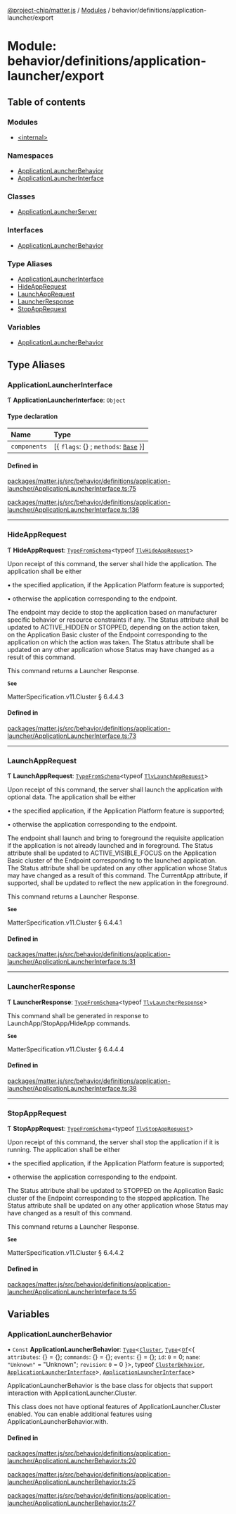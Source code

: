 [@project-chip/matter.js](../README.md) / [Modules](../modules.md) / behavior/definitions/application-launcher/export

# Module: behavior/definitions/application-launcher/export

## Table of contents

### Modules

- [\<internal\>](behavior_definitions_application_launcher_export._internal_.md)

### Namespaces

- [ApplicationLauncherBehavior](behavior_definitions_application_launcher_export.ApplicationLauncherBehavior.md)
- [ApplicationLauncherInterface](behavior_definitions_application_launcher_export.ApplicationLauncherInterface.md)

### Classes

- [ApplicationLauncherServer](../classes/behavior_definitions_application_launcher_export.ApplicationLauncherServer.md)

### Interfaces

- [ApplicationLauncherBehavior](../interfaces/behavior_definitions_application_launcher_export.ApplicationLauncherBehavior-1.md)

### Type Aliases

- [ApplicationLauncherInterface](behavior_definitions_application_launcher_export.md#applicationlauncherinterface)
- [HideAppRequest](behavior_definitions_application_launcher_export.md#hideapprequest)
- [LaunchAppRequest](behavior_definitions_application_launcher_export.md#launchapprequest)
- [LauncherResponse](behavior_definitions_application_launcher_export.md#launcherresponse)
- [StopAppRequest](behavior_definitions_application_launcher_export.md#stopapprequest)

### Variables

- [ApplicationLauncherBehavior](behavior_definitions_application_launcher_export.md#applicationlauncherbehavior)

## Type Aliases

### ApplicationLauncherInterface

Ƭ **ApplicationLauncherInterface**: `Object`

#### Type declaration

| Name | Type |
| :------ | :------ |
| `components` | [\{ `flags`: {} ; `methods`: [`Base`](../interfaces/behavior_definitions_application_launcher_export.ApplicationLauncherInterface.Base.md)  }] |

#### Defined in

[packages/matter.js/src/behavior/definitions/application-launcher/ApplicationLauncherInterface.ts:75](https://github.com/project-chip/matter.js/blob/0c058ae17fdba4c0b89b8b13c309011d51782299/packages/matter.js/src/behavior/definitions/application-launcher/ApplicationLauncherInterface.ts#L75)

[packages/matter.js/src/behavior/definitions/application-launcher/ApplicationLauncherInterface.ts:136](https://github.com/project-chip/matter.js/blob/0c058ae17fdba4c0b89b8b13c309011d51782299/packages/matter.js/src/behavior/definitions/application-launcher/ApplicationLauncherInterface.ts#L136)

___

### HideAppRequest

Ƭ **HideAppRequest**: [`TypeFromSchema`](tlv_export.md#typefromschema)\<typeof [`TlvHideAppRequest`](cluster_export.ApplicationLauncher.md#tlvhideapprequest)\>

Upon receipt of this command, the server shall hide the application. The application shall be either

  • the specified application, if the Application Platform feature is supported;

  • otherwise the application corresponding to the endpoint.

The endpoint may decide to stop the application based on manufacturer specific behavior or resource constraints if
any. The Status attribute shall be updated to ACTIVE_HIDDEN or STOPPED, depending on the action taken, on the
Application Basic cluster of the Endpoint corresponding to the application on which the action was taken. The Status
attribute shall be updated on any other application whose Status may have changed as a result of this command.

This command returns a Launcher Response.

**`See`**

MatterSpecification.v11.Cluster § 6.4.4.3

#### Defined in

[packages/matter.js/src/behavior/definitions/application-launcher/ApplicationLauncherInterface.ts:73](https://github.com/project-chip/matter.js/blob/0c058ae17fdba4c0b89b8b13c309011d51782299/packages/matter.js/src/behavior/definitions/application-launcher/ApplicationLauncherInterface.ts#L73)

___

### LaunchAppRequest

Ƭ **LaunchAppRequest**: [`TypeFromSchema`](tlv_export.md#typefromschema)\<typeof [`TlvLaunchAppRequest`](cluster_export.ApplicationLauncher.md#tlvlaunchapprequest)\>

Upon receipt of this command, the server shall launch the application with optional data. The application shall be
either

  • the specified application, if the Application Platform feature is supported;

  • otherwise the application corresponding to the endpoint.

The endpoint shall launch and bring to foreground the requisite application if the application is not already
launched and in foreground. The Status attribute shall be updated to ACTIVE_VISIBLE_FOCUS on the Application Basic
cluster of the Endpoint corresponding to the launched application. The Status attribute shall be updated on any
other application whose Status may have changed as a result of this command. The CurrentApp attribute, if supported,
shall be updated to reflect the new application in the foreground.

This command returns a Launcher Response.

**`See`**

MatterSpecification.v11.Cluster § 6.4.4.1

#### Defined in

[packages/matter.js/src/behavior/definitions/application-launcher/ApplicationLauncherInterface.ts:31](https://github.com/project-chip/matter.js/blob/0c058ae17fdba4c0b89b8b13c309011d51782299/packages/matter.js/src/behavior/definitions/application-launcher/ApplicationLauncherInterface.ts#L31)

___

### LauncherResponse

Ƭ **LauncherResponse**: [`TypeFromSchema`](tlv_export.md#typefromschema)\<typeof [`TlvLauncherResponse`](cluster_export.ApplicationLauncher.md#tlvlauncherresponse)\>

This command shall be generated in response to LaunchApp/StopApp/HideApp commands.

**`See`**

MatterSpecification.v11.Cluster § 6.4.4.4

#### Defined in

[packages/matter.js/src/behavior/definitions/application-launcher/ApplicationLauncherInterface.ts:38](https://github.com/project-chip/matter.js/blob/0c058ae17fdba4c0b89b8b13c309011d51782299/packages/matter.js/src/behavior/definitions/application-launcher/ApplicationLauncherInterface.ts#L38)

___

### StopAppRequest

Ƭ **StopAppRequest**: [`TypeFromSchema`](tlv_export.md#typefromschema)\<typeof [`TlvStopAppRequest`](cluster_export.ApplicationLauncher.md#tlvstopapprequest)\>

Upon receipt of this command, the server shall stop the application if it is running. The application shall be either

  • the specified application, if the Application Platform feature is supported;

  • otherwise the application corresponding to the endpoint.

The Status attribute shall be updated to STOPPED on the Application Basic cluster of the Endpoint corresponding to
the stopped application. The Status attribute shall be updated on any other application whose Status may have
changed as a result of this command.

This command returns a Launcher Response.

**`See`**

MatterSpecification.v11.Cluster § 6.4.4.2

#### Defined in

[packages/matter.js/src/behavior/definitions/application-launcher/ApplicationLauncherInterface.ts:55](https://github.com/project-chip/matter.js/blob/0c058ae17fdba4c0b89b8b13c309011d51782299/packages/matter.js/src/behavior/definitions/application-launcher/ApplicationLauncherInterface.ts#L55)

## Variables

### ApplicationLauncherBehavior

• `Const` **ApplicationLauncherBehavior**: [`Type`](../interfaces/behavior_cluster_export.ClusterBehavior.Type.md)\<[`Cluster`](../interfaces/cluster_export.ApplicationLauncher.Cluster.md), [`Type`](../interfaces/behavior_cluster_export.ClusterBehavior.Type.md)\<[`Of`](../interfaces/cluster_export.ClusterType.Of.md)\<\{ `attributes`: {} = \{}; `commands`: {} = \{}; `events`: {} = \{}; `id`: ``0`` = 0; `name`: ``"Unknown"`` = "Unknown"; `revision`: ``0`` = 0 }\>, typeof [`ClusterBehavior`](behavior_cluster_export.ClusterBehavior.md), [`ApplicationLauncherInterface`](behavior_definitions_application_launcher_export.md#applicationlauncherinterface)\>, [`ApplicationLauncherInterface`](behavior_definitions_application_launcher_export.md#applicationlauncherinterface)\>

ApplicationLauncherBehavior is the base class for objects that support interaction with ApplicationLauncher.Cluster.

This class does not have optional features of ApplicationLauncher.Cluster enabled. You can enable additional
features using ApplicationLauncherBehavior.with.

#### Defined in

[packages/matter.js/src/behavior/definitions/application-launcher/ApplicationLauncherBehavior.ts:20](https://github.com/project-chip/matter.js/blob/0c058ae17fdba4c0b89b8b13c309011d51782299/packages/matter.js/src/behavior/definitions/application-launcher/ApplicationLauncherBehavior.ts#L20)

[packages/matter.js/src/behavior/definitions/application-launcher/ApplicationLauncherBehavior.ts:25](https://github.com/project-chip/matter.js/blob/0c058ae17fdba4c0b89b8b13c309011d51782299/packages/matter.js/src/behavior/definitions/application-launcher/ApplicationLauncherBehavior.ts#L25)

[packages/matter.js/src/behavior/definitions/application-launcher/ApplicationLauncherBehavior.ts:27](https://github.com/project-chip/matter.js/blob/0c058ae17fdba4c0b89b8b13c309011d51782299/packages/matter.js/src/behavior/definitions/application-launcher/ApplicationLauncherBehavior.ts#L27)
